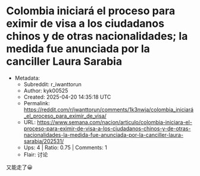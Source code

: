 # Colombia iniciará el proceso para eximir de visa a los ciudadanos chinos y  de otras nacionalidades; la medida fue anunciada por la canciller Laura Sarabia

- Metadata:
  - Subreddit: r_iwanttorun
  - Author: kyk00525
  - Created: 2025-04-20 14:35:18 UTC
  - Permalink: https://reddit.com/r/iwanttorun/comments/1k3nwja/colombia_iniciará_el_proceso_para_eximir_de_visa/
  - URL: https://www.semana.com/nacion/articulo/colombia-iniciara-el-proceso-para-eximir-de-visa-a-los-ciudadanos-chinos-y-de-otras-nacionalidades-la-medida-fue-anunciada-por-la-canciller-laura-sarabia/202531/
  - Ups: 4 | Ratio: 0.75 | Comments: 1
  - Flair: 讨论


又能走了😀

